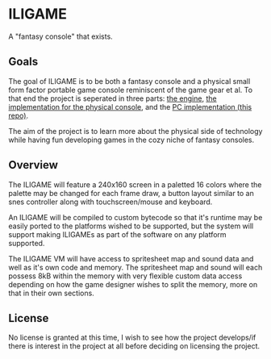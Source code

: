# ILIGAME

A "fantasy console" that exists.

## Goals

The goal of ILIGAME is to be both a fantasy console and a physical small form factor portable game console reminiscent of the game gear et al. To that end the project is seperated in three parts: [the engine][1], [the implementation for the physical console][2], and the [PC implementation (this repo)][3].

The aim of the project is to learn more about the physical side of technology while having fun developing games in the cozy niche of fantasy consoles.

[1]: https://github.com/TurtleKwitty/ILIGAME
[2]: https://github.com/TurtleKwitty/ILIGAME-PHYSICAL
[3]: https://github.com/TurtleKwitty/ILIGAME-PC

## Overview

The ILIGAME will feature a 240x160 screen in a paletted 16 colors where the palette may be changed for each frame draw, a button layout similar to an snes controller along with touchscreen/mouse and keyboard.

An ILIGAME will be compiled to custom bytecode so that it's runtime may be easily ported to the platforms wished to be supported, but the system will support making ILIGAMEs as part of the software on any platform supported.

The ILIGAME VM will have access to spritesheet map and sound data and well as it's own code and memory. The spritesheet map and sound will each possess 8kB within the memory with very flexible custom data access depending on how the game designer wishes to split the memory, more on that in their own sections.

## License

No license is granted at this time, I wish to see how the project develops/if there is interest in the project at all before deciding on licensing the project.
